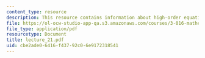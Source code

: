 ```yaml
---
content_type: resource
description: This resource contains information about high-order equations.
file: https://ol-ocw-studio-app-qa.s3.amazonaws.com/courses/3-016-mathematics-for-materials-scientists-and-engineers-fall-2005/cbe2ade06416f43792c06e9172318541_lecture_21.pdf
file_type: application/pdf
resourcetype: Document
title: lecture_21.pdf
uid: cbe2ade0-6416-f437-92c0-6e9172318541
---
```

